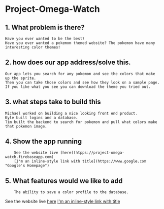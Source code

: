 # Project-Omega-Watch

## 1. What problem is there?
	Have you ever wanted to be the best?
	Have you ever wanted a pokemon themed website? The pokemon have many interesting color themes!

## 2. how does our app address/solve this.
	Our app lets you search for any pokemon and see the colors that make up the sprite.
	Then you can take those colors and see how they look on a sample page.
	If you like what you see you can download the theme you tried out.

## 3. what steps take to build this
	Michael worked on building a nice looking front end product.
	Kyle built logins and a database.
	Tim built the backend to search for pokemon and pull what colors make that pokemon image.

## 4. Show the app running
		See the website live [here](htpps://project-omega-watch.firebaseapp.com)
		[I'm an inline-style link with title](https://www.google.com "Google's Homepage")

## 5. What features would we like to add
		The ability to save a color profile to the database.

See the website live [here](htpps://project-omega-watch.firebaseapp.com)
[I'm an inline-style link with title](https://www.google.com "Google's Homepage")